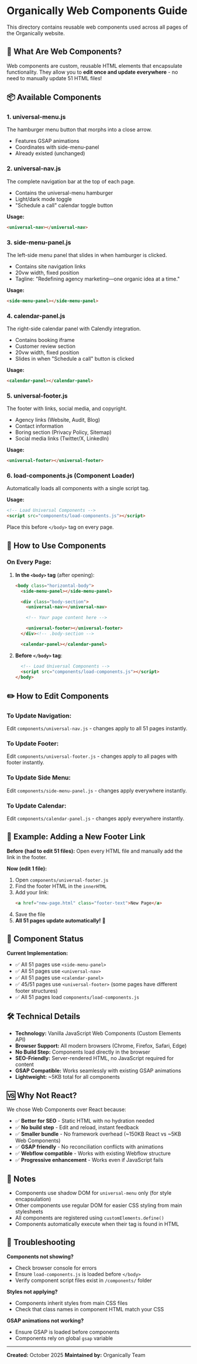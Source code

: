 # Organically Web Components Guide

This directory contains reusable web components used across all pages of the Organically website.

## 🎯 What Are Web Components?

Web components are custom, reusable HTML elements that encapsulate functionality. They allow you to **edit once and update everywhere** - no need to manually update 51 HTML files!

## 📦 Available Components

### 1. **universal-menu.js**
The hamburger menu button that morphs into a close arrow.
- Features GSAP animations
- Coordinates with side-menu-panel
- Already existed (unchanged)

### 2. **universal-nav.js**
The complete navigation bar at the top of each page.
- Contains the universal-menu hamburger
- Light/dark mode toggle
- "Schedule a call" calendar toggle button

**Usage:**
```html
<universal-nav></universal-nav>
```

### 3. **side-menu-panel.js**
The left-side menu panel that slides in when hamburger is clicked.
- Contains site navigation links
- 20vw width, fixed position
- Tagline: "Redefining agency marketing—one organic idea at a time."

**Usage:**
```html
<side-menu-panel></side-menu-panel>
```

### 4. **calendar-panel.js**
The right-side calendar panel with Calendly integration.
- Contains booking iframe
- Customer review section
- 20vw width, fixed position
- Slides in when "Schedule a call" button is clicked

**Usage:**
```html
<calendar-panel></calendar-panel>
```

### 5. **universal-footer.js**
The footer with links, social media, and copyright.
- Agency links (Website, Audit, Blog)
- Contact information
- Boring section (Privacy Policy, Sitemap)
- Social media links (Twitter/X, LinkedIn)

**Usage:**
```html
<universal-footer></universal-footer>
```

### 6. **load-components.js** (Component Loader)
Automatically loads all components with a single script tag.

**Usage:**
```html
<!-- Load Universal Components -->
<script src="components/load-components.js"></script>
```

Place this before `</body>` tag on every page.

## 🚀 How to Use Components

### On Every Page:

1. **In the `<body>` tag** (after opening):
   ```html
   <body class="horizontal-body">
     <side-menu-panel></side-menu-panel>

     <div class="body-section">
       <universal-nav></universal-nav>

       <!-- Your page content here -->

       <universal-footer></universal-footer>
     </div><!-- .body-section -->

     <calendar-panel></calendar-panel>
   ```

2. **Before `</body>` tag**:
   ```html
     <!-- Load Universal Components -->
     <script src="components/load-components.js"></script>
   </body>
   ```

## ✏️ How to Edit Components

### To Update Navigation:
Edit `components/universal-nav.js` - changes apply to all 51 pages instantly.

### To Update Footer:
Edit `components/universal-footer.js` - changes apply to all pages with footer instantly.

### To Update Side Menu:
Edit `components/side-menu-panel.js` - changes apply everywhere instantly.

### To Update Calendar:
Edit `components/calendar-panel.js` - changes apply everywhere instantly.

## 🎨 Example: Adding a New Footer Link

**Before (had to edit 51 files):**
Open every HTML file and manually add the link in the footer.

**Now (edit 1 file):**
1. Open `components/universal-footer.js`
2. Find the footer HTML in the `innerHTML`
3. Add your link:
   ```html
   <a href="new-page.html" class="footer-text">New Page</a>
   ```
4. Save the file
5. **All 51 pages update automatically!** 🎉

## 🔄 Component Status

**Current Implementation:**
- ✅ All 51 pages use `<side-menu-panel>`
- ✅ All 51 pages use `<universal-nav>`
- ✅ All 51 pages use `<calendar-panel>`
- ✅ 45/51 pages use `<universal-footer>` (some pages have different footer structures)
- ✅ All 51 pages load `components/load-components.js`

## 🛠️ Technical Details

- **Technology:** Vanilla JavaScript Web Components (Custom Elements API)
- **Browser Support:** All modern browsers (Chrome, Firefox, Safari, Edge)
- **No Build Step:** Components load directly in the browser
- **SEO-Friendly:** Server-rendered HTML, no JavaScript required for content
- **GSAP Compatible:** Works seamlessly with existing GSAP animations
- **Lightweight:** ~5KB total for all components

## 🆚 Why Not React?

We chose Web Components over React because:
- ✅ **Better for SEO** - Static HTML with no hydration needed
- ✅ **No build step** - Edit and reload, instant feedback
- ✅ **Smaller bundle** - No framework overhead (~150KB React vs ~5KB Web Components)
- ✅ **GSAP friendly** - No reconciliation conflicts with animations
- ✅ **Webflow compatible** - Works with existing Webflow structure
- ✅ **Progressive enhancement** - Works even if JavaScript fails

## 📝 Notes

- Components use shadow DOM for `universal-menu` only (for style encapsulation)
- Other components use regular DOM for easier CSS styling from main stylesheets
- All components are registered using `customElements.define()`
- Components automatically execute when their tag is found in HTML

## 🐛 Troubleshooting

**Components not showing?**
- Check browser console for errors
- Ensure `load-components.js` is loaded before `</body>`
- Verify component script files exist in `/components/` folder

**Styles not applying?**
- Components inherit styles from main CSS files
- Check that class names in component HTML match your CSS

**GSAP animations not working?**
- Ensure GSAP is loaded before components
- Components rely on global `gsap` variable

---

**Created:** October 2025
**Maintained by:** Organically Team
